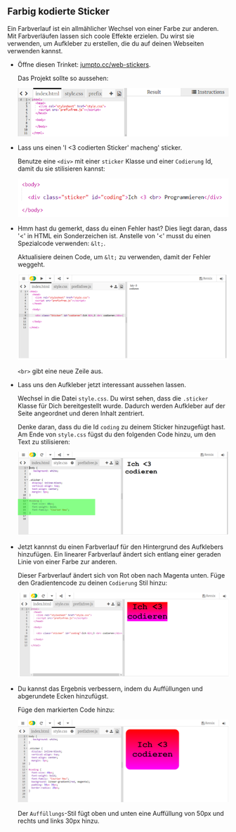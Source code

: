 ## Farbig kodierte Sticker

Ein Farbverlauf ist ein allmählicher Wechsel von einer Farbe zur anderen. Mit Farbverläufen lassen sich coole Effekte erzielen. Du wirst sie verwenden, um Aufkleber zu erstellen, die du auf deinen Webseiten verwenden kannst.

+ Öffne diesen Trinket: <a href="http://jumpto.cc/web-stickers" target="_blank">jumpto.cc/web-stickers</a>.
    
    Das Projekt sollte so aussehen:
    
    ![Screenshot](images/stickers-starter.png)

+ Lass uns einen 'I <3 codierten Sticker' macheng' sticker.
    
    Benutze eine `<div>` mit einer `sticker` Klasse und einer `Codierung` Id, damit du sie stilisieren kannst:
    
    ![Screenshot](images/stickers-coding-error.png)

+ Hmm hast du gemerkt, dass du einen Fehler hast? Dies liegt daran, dass '<' in HTML ein Sonderzeichen ist. Anstelle von '<' musst du einen Spezialcode verwenden: `&lt;`.
    
    Aktualisiere deinen Code, um `&lt;` zu verwenden, damit der Fehler weggeht.
    
    ![Screenshot](images/stickers-coding-fixed.png)
    
    `<br>` gibt eine neue Zeile aus.

+ Lass uns den Aufkleber jetzt interessant aussehen lassen.
    
    Wechsel in die Datei `style.css`. Du wirst sehen, dass die `.sticker` Klasse für Dich bereitgestellt wurde. Dadurch werden Aufkleber auf der Seite angeordnet und deren Inhalt zentriert.
    
    Denke daran, dass du die Id `coding` zu deinem Sticker hinzugefügt hast. Am Ende von `style.css` fügst du den folgenden Code hinzu, um den Text zu stilisieren:
    
    ![Screenshot](images/stickers-coding-font.png)

+ Jetzt kannnst du einen Farbverlauf für den Hintergrund des Aufklebers hinzufügen. Ein linearer Farbverlauf ändert sich entlang einer geraden Linie von einer Farbe zur anderen.
    
    Dieser Farbverlauf ändert sich von Rot oben nach Magenta unten. Füge den Gradientencode zu deinen `Codierung` Stil hinzu:
    
    ![Screenshot](images/stickers-coding-gradient.png)

+ Du kannst das Ergebnis verbessern, indem du Auffüllungen und abgerundete Ecken hinzufügst.
    
    Füge den markierten Code hinzu:
    
    ![Screenshot](images/stickers-coding-padding.png)
    
    Der `Auffüllungs`-Stil fügt oben und unten eine Auffüllung von 50px und rechts und links 30px hinzu.